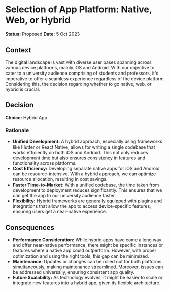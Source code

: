 # Selection of App Platform: Native, Web, or Hybrid

**Status:** Proposed
**Date:** 5 Oct 2023

## Context

The digital landscape is vast with diverse user bases spanning across various device platforms, mainly iOS and Android. With our objective to cater to a university audience comprising of students and professors, it's imperative to offer a seamless experience regardless of the device platform. Considering this, the decision regarding whether to go native, web, or hybrid is crucial.

## Decision

**Choice:** Hybrid App

### Rationale

- **Unified Development:** A hybrid approach, especially using frameworks like Flutter or React Native, allows for writing a single codebase that works efficiently on both iOS and Android. This not only reduces development time but also ensures consistency in features and functionality across platforms.
- **Cost Efficiency:** Developing separate native apps for iOS and Android can be resource-intensive. With a hybrid approach, we can optimize resource allocation, resulting in cost savings.
- **Faster Time-to-Market:** With a unified codebase, the time taken from development to deployment reduces significantly. This ensures that we can get the app to our university audience faster.
- **Flexibility:** Hybrid frameworks are generally equipped with plugins and integrations that allow the app to access device-specific features, ensuring users get a near-native experience.

## Consequences

- **Performance Consideration:** While hybrid apps have come a long way and offer near-native performance, there might be specific instances or features where a native app could outperform. However, with proper optimization and using the right tools, this gap can be minimized.
- **Maintenance:** Updates or changes can be rolled out for both platforms simultaneously, making maintenance streamlined. Moreover, issues can be addressed universally, ensuring consistent app quality.
- **Future Scalability:** As technology evolves, it might be easier to scale or integrate new features into a hybrid app, given its flexible architecture.
